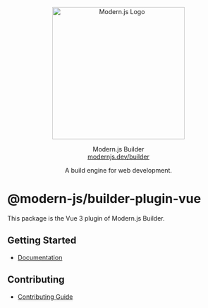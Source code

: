 
<p align="center">
  <a href="https://modernjs.dev" target="blank"><img src="https://lf3-static.bytednsdoc.com/obj/eden-cn/ylaelkeh7nuhfnuhf/modernjs-cover.png" width="300" alt="Modern.js Logo" /></a>
</p>
<p align="center">
  Modern.js Builder
  <br/>
  <a href="https://modernjs.dev/builder/en" target="blank">
    modernjs.dev/builder
  </a>
</p>
<p align="center">
  A build engine for web development.
</p>

# @modern-js/builder-plugin-vue

This package is the Vue 3 plugin of Modern.js Builder.

## Getting Started

- [Documentation](https://modernjs.dev/builder/en/plugins/plugin-vue.html)

## Contributing

- [Contributing Guide](https://github.com/web-infra-dev/modern.js/blob/main/CONTRIBUTING.md)
